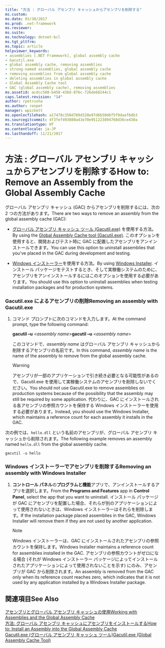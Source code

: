 ```yaml
---
title: "方法 : グローバル アセンブリ キャッシュからアセンブリを削除する"
ms.custom: 
ms.date: 03/30/2017
ms.prod: .net-framework
ms.reviewer: 
ms.suite: 
ms.technology: dotnet-bcl
ms.tgt_pltfrm: 
ms.topic: article
helpviewer_keywords:
- assemblies [.NET Framework], global assembly cache
- Gacutil.exe
- global assembly cache, removing assemblies
- strong-named assemblies, global assembly cache
- removing assemblies from global assembly cache
- deleting assemblies in global assembly cache
- Global Assembly Cache tool
- GAC (global assembly cache), removing assemblies
ms.assetid: acdcc588-b458-436d-876c-726de68244c1
caps.latest.revision: "14"
author: rpetrusha
ms.author: ronpet
manager: wpickett
ms.openlocfilehash: a17478c350d789d320e97d6b50d6f5f9daaf6db3
ms.sourcegitcommit: 4f3fef493080a43e70e951223894768d36ce430a
ms.translationtype: HT
ms.contentlocale: ja-JP
ms.lasthandoff: 11/21/2017
---
```

# <a name="how-to-remove-an-assembly-from-the-global-assembly-cache"></a><span data-ttu-id="498dd-102">方法 : グローバル アセンブリ キャッシュからアセンブリを削除する</span><span class="sxs-lookup"><span data-stu-id="498dd-102">How to: Remove an Assembly from the Global Assembly Cache</span></span>
<span data-ttu-id="498dd-103">グローバル アセンブリ キャッシュ (GAC) からアセンブリを削除するには、次の 2 つの方法があります。</span><span class="sxs-lookup"><span data-stu-id="498dd-103">There are two ways to remove an assembly from the global assembly cache (GAC):</span></span>  
  
-   <span data-ttu-id="498dd-104">[グローバル アセンブリ キャッシュ ツール (Gacutil.exe)](../../../docs/framework/tools/gacutil-exe-gac-tool.md) を使用する方法。</span><span class="sxs-lookup"><span data-stu-id="498dd-104">By using the [Global Assembly Cache tool (Gacutil.exe)](../../../docs/framework/tools/gacutil-exe-gac-tool.md).</span></span> <span data-ttu-id="498dd-105">このオプションを使用すると、開発およびテスト時に GAC に配置したアセンブリをアンインストールできます。</span><span class="sxs-lookup"><span data-stu-id="498dd-105">You can use this option to uninstall assemblies that you've placed in the GAC during development and testing.</span></span>  
  
-   <span data-ttu-id="498dd-106">[Windows インストーラー](http://msdn.microsoft.com/library/windows/desktop/cc185688.aspx)を使用する方法。</span><span class="sxs-lookup"><span data-stu-id="498dd-106">By using [Windows Installer](http://msdn.microsoft.com/library/windows/desktop/cc185688.aspx).</span></span> <span data-ttu-id="498dd-107">インストール パッケージをテストするとき、そして実稼働システムのために、アセンブリをアンインストールするにはこのオプションを使用する必要があります。</span><span class="sxs-lookup"><span data-stu-id="498dd-107">You should use this option to uninstall assemblies when testing installation packages and for production systems.</span></span>  
  
### <a name="removing-an-assembly-with-gacutilexe"></a><span data-ttu-id="498dd-108">Gacutil.exe によるアセンブリの削除</span><span class="sxs-lookup"><span data-stu-id="498dd-108">Removing an assembly with Gacutil.exe</span></span>  
  
1.  <span data-ttu-id="498dd-109">コマンド プロンプトに次のコマンドを入力します。</span><span class="sxs-lookup"><span data-stu-id="498dd-109">At the command prompt, type the following command:</span></span>  
  
     <span data-ttu-id="498dd-110">**gacutil –u** \<*assembly name*></span><span class="sxs-lookup"><span data-stu-id="498dd-110">**gacutil –u** \<*assembly name*></span></span>  
  
     <span data-ttu-id="498dd-111">このコマンドで、*assembly name* はグローバル アセンブリ キャッシュから削除するアセンブリの名前です。</span><span class="sxs-lookup"><span data-stu-id="498dd-111">In this command, *assembly name* is the name of the assembly to remove from the global assembly cache.</span></span>  
  
    > [!WARNING]
    >  <span data-ttu-id="498dd-112">アセンブリが一部のアプリケーションで引き続き必要となる可能性があるので、Gacutil.exe を使用して実稼働システムのアセンブリを削除しないでください。</span><span class="sxs-lookup"><span data-stu-id="498dd-112">You should not use Gacutil.exe to remove assemblies on production systems because of the possibility that the assembly may still be required by some application.</span></span> <span data-ttu-id="498dd-113">代わりに、GAC にインストールされる各アセンブリの参照カウントを保持する Windows インストーラーを使用する必要があります。</span><span class="sxs-lookup"><span data-stu-id="498dd-113">Instead, you should use the Windows Installer, which maintains a reference count for each assembly it installs in the GAC.</span></span>  
  
 <span data-ttu-id="498dd-114">次の例では、`hello.dll` という名前のアセンブリが、グローバル アセンブリ キャッシュから削除されます。</span><span class="sxs-lookup"><span data-stu-id="498dd-114">The following example removes an assembly named `hello.dll` from the global assembly cache.</span></span>  
  
```  
gacutil -u hello  
```  
  
### <a name="removing-an-assembly-with-windows-installer"></a><span data-ttu-id="498dd-115">Windows インストーラーでアセンブリを削除する</span><span class="sxs-lookup"><span data-stu-id="498dd-115">Removing an assembly with Windows Installer</span></span>  
  
1.  <span data-ttu-id="498dd-116">**コントロール パネル**の**プログラムと機能**アプリで、アンインストールするアプリを選択します。</span><span class="sxs-lookup"><span data-stu-id="498dd-116">From the **Programs and Features** app in **Control Panel**, select the app that you want to uninstall.</span></span> <span data-ttu-id="498dd-117">インストール パッケージが GAC にアセンブリを配置した場合、それらが別のアプリケーションによって使用されないときは、Windows インストーラーはそれらを削除します。</span><span class="sxs-lookup"><span data-stu-id="498dd-117">If the installation package placed assemblies in the GAC, Windows Installer will remove them if they are not used by another application.</span></span>  
  
    > [!NOTE]
    >  <span data-ttu-id="498dd-118">Windows インストーラーは、GAC にインストールされたアセンブリの参照カウントを保持します。</span><span class="sxs-lookup"><span data-stu-id="498dd-118">Windows Installer maintains a reference count for assemblies installed in the GAC.</span></span> <span data-ttu-id="498dd-119">アセンブリの参照カウントがゼロになる場合 (それが Windows インストーラー パッケージによってインストールされたアプリケーションによって使用されないことを示す) にのみ、アセンブリが GAC から削除されます。</span><span class="sxs-lookup"><span data-stu-id="498dd-119">An assembly is removed from the GAC only when its reference count reaches zero, which indicates that it is not used by any application installed by a Windows Installer package.</span></span>  
  
## <a name="see-also"></a><span data-ttu-id="498dd-120">関連項目</span><span class="sxs-lookup"><span data-stu-id="498dd-120">See Also</span></span>  
 [<span data-ttu-id="498dd-121">アセンブリとグローバル アセンブリ キャッシュの使用</span><span class="sxs-lookup"><span data-stu-id="498dd-121">Working with Assemblies and the Global Assembly Cache</span></span>](../../../docs/framework/app-domains/working-with-assemblies-and-the-gac.md)  
 [<span data-ttu-id="498dd-122">方法: グローバル アセンブリ キャッシュにアセンブリをインストールする</span><span class="sxs-lookup"><span data-stu-id="498dd-122">How to: Install an Assembly into the Global Assembly Cache</span></span>](../../../docs/framework/app-domains/how-to-install-an-assembly-into-the-gac.md)  
 [<span data-ttu-id="498dd-123">Gacutil.exe (グローバル アセンブリ キャッシュ ツール)</span><span class="sxs-lookup"><span data-stu-id="498dd-123">Gacutil.exe (Global Assembly Cache Tool)</span></span>](../../../docs/framework/tools/gacutil-exe-gac-tool.md)
